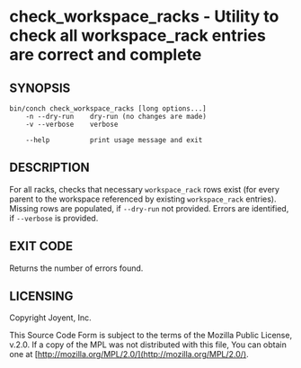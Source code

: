 # check\_workspace\_racks - Utility to check all workspace\_rack entries are correct and complete

## SYNOPSIS

```
bin/conch check_workspace_racks [long options...]
    -n --dry-run    dry-run (no changes are made)
    -v --verbose    verbose

    --help          print usage message and exit
```

## DESCRIPTION

For all racks, checks that necessary `workspace_rack` rows exist (for every parent to the
workspace referenced by existing `workspace_rack` entries). Missing rows are populated,
if `--dry-run` not provided. Errors are identified, if `--verbose` is provided.

## EXIT CODE

Returns the number of errors found.

## LICENSING

Copyright Joyent, Inc.

This Source Code Form is subject to the terms of the Mozilla Public License,
v.2.0. If a copy of the MPL was not distributed with this file, You can obtain
one at [http://mozilla.org/MPL/2.0/](http://mozilla.org/MPL/2.0/).
